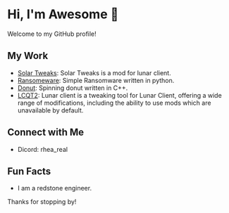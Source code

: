 # Hi, I'm Awesome 👋

Welcome to my GitHub profile!

## My Work

- [Solar Tweaks](https://github.com/theawesomeyopro1/Solar-Tweaks): Solar Tweaks is a mod for lunar client.
- [Ransomeware](https://gituhb.com/theawesomeyopro1/Malware): Simple Ransomware written in python.
- [Donut](https://github.com/theawesomeyopro1/donutcpp): Spinning donut written in C++.
- [LCQT2](https://github.com/theawesomeyopro1/LCQT2): Lunar client is a tweaking tool for Lunar Client, offering a wide range of modifications, including the ability to use mods which are unavailable by default.

## Connect with Me

- Dicord: rhea_real

## Fun Facts

- I am a redstone engineer.

Thanks for stopping by!
